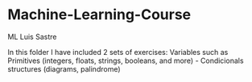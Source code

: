 # Machine-Learning-Course
ML Luis Sastre

In this folder I have included 2 sets of exercises:
Variables such as Primitives (integers, floats, strings, booleans, and more)  - Condicionals structures (diagrams, palindrome)
